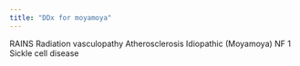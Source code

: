 ```yaml
---
title: "DDx for moyamoya"
---
```

RAINS
Radiation vasculopathy
Atherosclerosis
Idiopathic (Moyamoya)
NF 1
Sickle cell disease

